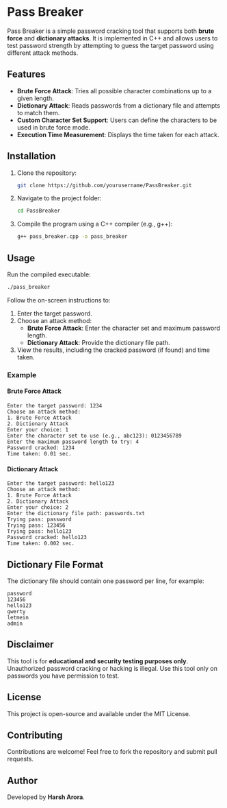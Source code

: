 # Pass Breaker
Pass Breaker is a simple password cracking tool that supports both **brute force** and **dictionary attacks**. It is implemented in C++ and allows users to test password strength by attempting to guess the target password using different attack methods.

## Features
- **Brute Force Attack**: Tries all possible character combinations up to a given length.
- **Dictionary Attack**: Reads passwords from a dictionary file and attempts to match them.
- **Custom Character Set Support**: Users can define the characters to be used in brute force mode.
- **Execution Time Measurement**: Displays the time taken for each attack.

## Installation
1. Clone the repository:
   ```sh
   git clone https://github.com/yourusername/PassBreaker.git
   ```
2. Navigate to the project folder:
   ```sh
   cd PassBreaker
   ```
3. Compile the program using a C++ compiler (e.g., g++):
   ```sh
   g++ pass_breaker.cpp -o pass_breaker
   ```

## Usage
Run the compiled executable:
```sh
./pass_breaker
```
Follow the on-screen instructions to:
1. Enter the target password.
2. Choose an attack method:
   - **Brute Force Attack**: Enter the character set and maximum password length.
   - **Dictionary Attack**: Provide the dictionary file path.
3. View the results, including the cracked password (if found) and time taken.

### Example
#### **Brute Force Attack**
```
Enter the target password: 1234
Choose an attack method:
1. Brute Force Attack
2. Dictionary Attack
Enter your choice: 1
Enter the character set to use (e.g., abc123): 0123456789
Enter the maximum password length to try: 4
Password cracked: 1234
Time taken: 0.01 sec.
```

#### **Dictionary Attack**
```
Enter the target password: hello123
Choose an attack method:
1. Brute Force Attack
2. Dictionary Attack
Enter your choice: 2
Enter the dictionary file path: passwords.txt
Trying pass: password
Trying pass: 123456
Trying pass: hello123
Password cracked: hello123
Time taken: 0.002 sec.
```

## Dictionary File Format
The dictionary file should contain one password per line, for example:
```
password
123456
hello123
qwerty
letmein
admin
```

## Disclaimer
This tool is for **educational and security testing purposes only**. Unauthorized password cracking or hacking is illegal. Use this tool only on passwords you have permission to test.

## License
This project is open-source and available under the MIT License.

## Contributing
Contributions are welcome! Feel free to fork the repository and submit pull requests.

## Author
Developed by **Harsh Arora**.
